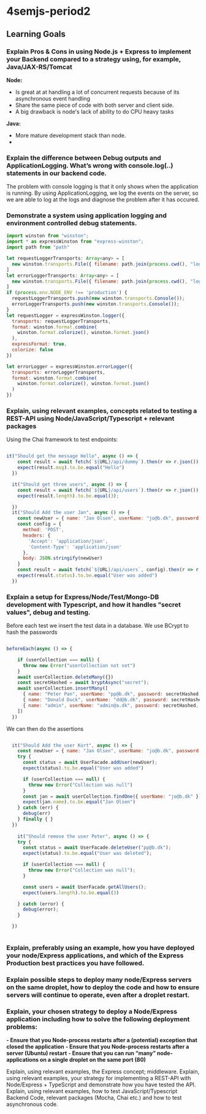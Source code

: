 # 4semjs-period2

## Learning Goals

### Explain Pros & Cons in using Node.js + Express to implement your Backend compared to a strategy using, for example, Java/JAX-RS/Tomcat
 **Node:**
  - Is great at at handling a lot of concurrent requests because of its asynchronous event handling
  - Share the same piece of code with both server and client side.
  - A big drawback is node's lack of ability to do CPU heavy tasks
  
 
 **Java:**
 
 - More mature development stack than node.
 - 


### Explain the difference between Debug outputs and ApplicationLogging. What’s wrong with console.log(..) statements in our backend code.

The problem with console logging is that it only shows when the application is running. By using ApplicationLogging, we log the events on the server, so we are able to log at the logs and diagnose the problem after it has occured.

### Demonstrate a system using application logging and environment controlled debug statements.

```javascript
import winston from "winston";
import * as expressWinston from "express-winston";
import path from "path"

let requestLoggerTransports: Array<any> = [
  new winston.transports.File({ filename: path.join(process.cwd(), "logs", "request.log") })
]
let errorLoggerTransports: Array<any> = [
  new winston.transports.File({ filename: path.join(process.cwd(), "logs", "error.log") })
]
if (process.env.NODE_ENV !== 'production') {
  requestLoggerTransports.push(new winston.transports.Console());
  errorLoggerTransports.push(new winston.transports.Console());
}
let requestLogger = expressWinston.logger({
  transports: requestLoggerTransports,
  format: winston.format.combine(
    winston.format.colorize(), winston.format.json()
  ),
  expressFormat: true,
  colorize: false
})

let errorLogger = expressWinston.errorLogger({
  transports: errorLoggerTransports,
  format: winston.format.combine(
    winston.format.colorize(), winston.format.json()
  )
})
```

### Explain, using relevant examples, concepts related to testing a REST-API using Node/JavaScript/Typescript + relevant packages 
Using the Chai framework to test endpoints:
```javascript

it("Should get the message Hello", async () => {
    const result = await fetch(`${URL}/api/dummy`).then(r => r.json());
    expect(result.msg).to.be.equal("Hello")
  })

  it("Should get three users", async () => {
    const result = await fetch(`${URL}/api/users`).then(r => r.json());
    expect(result.length).to.be.equal(3);

  })
  it("Should Add the user Jan", async () => {
    const newUser = { name: "Jan Olsen", userName: "jo@b.dk", password: "secret", role: "user" }
    const config = {
      method: 'POST',
      headers: {
        'Accept': 'application/json',
        'Content-Type': 'application/json'
      },
      body: JSON.stringify(newUser)
    }
    const result = await fetch(`${URL}/api/users`, config).then(r => r.json());
    expect(result.status).to.be.equal("User was added")
  })

```



### Explain a setup for Express/Node/Test/Mongo-DB development with Typescript, and how it handles "secret values",  debug and testing.

Before each test we insert the test data in a database. We use BCrypt to hash the passwords

```javascript

beforeEach(async () => {

    if (userCollection === null) {
      throw new Error("userCollection not set")
    }
    await userCollection.deleteMany({})
    const secretHashed = await bryptAsync("secret");
    await userCollection.insertMany([
      { name: "Peter Pan", userName: "pp@b.dk", password: secretHashed, role: "user" },
      { name: "Donald Duck", userName: "dd@b.dk", password: secretHashed, role: "user" },
      { name: "admin", userName: "admin@a.dk", password: secretHashed, role: "admin" }
    ])
  })
```

We can then do the assertions

```javascript

  it("Should Add the user Kurt", async () => {
    const newUser = { name: "Jan Olsen", userName: "jo@b.dk", password: "secret", role: "user" }
    try {
      const status = await UserFacade.addUser(newUser);
      expect(status).to.be.equal("User was added")

      if (userCollection === null) {
        throw new Error("Collection was null")
      }
      const jan = await userCollection.findOne({ userName: "jo@b.dk" })
      expect(jan.name).to.be.equal("Jan Olsen")
    } catch (err) {
      debug(err)
    } finally { }
  })
  
    it("Should remove the user Peter", async () => {
    try {
      const status = await UserFacade.deleteUser("pp@b.dk");
      expect(status).to.be.equal("User was deleted");

      if (userCollection === null) {
        throw new Error("Collection was null");
      }

      const users = await UserFacade.getAllUsers();
      expect(users.length).to.be.equal(3)

    } catch (error) {
      debug(error);  
    }

  })
  
```

### Explain, preferably using an example, how you have deployed your node/Express applications, and which of the Express Production best practices you have followed.

### Explain possible steps to deploy many node/Express servers on the same droplet, how to deploy the code and how to ensure servers will continue to operate, even after a droplet restart.

### Explain, your chosen strategy to deploy a Node/Express application including how to solve the following deployment problems:

**- Ensure that you Node-process restarts after a (potential) exception that closed the application**
**- Ensure that you Node-process restarts after a server (Ubuntu) restart**
**- Ensure that you can run “many” node-applications on a single droplet on the same port (80)**


Explain, using relevant examples, the Express concept; middleware.
Explain, using relevant examples, your strategy for implementing a REST-API with Node/Express  + TypeScript and demonstrate how you have tested the API.
Explain, using relevant examples, how to test JavaScript/Typescript Backend Code, relevant packages (Mocha, Chai etc.) and how to test asynchronous code.


